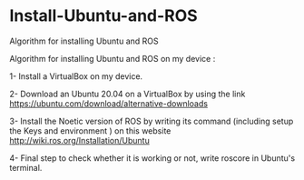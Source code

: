 # Install-Ubuntu-and-ROS
Algorithm for installing Ubuntu and ROS

Algorithm for installing Ubuntu and ROS on my device :

1- Install a VirtualBox on my device.

2- Download an Ubuntu 20.04 on a VirtualBox by using the link https://ubuntu.com/download/alternative-downloads

3- Install the Noetic version of ROS by writing its command (including setup the Keys and environment ) on this website
http://wiki.ros.org/Installation/Ubuntu

4- Final step to check whether it is working or not, write roscore in Ubuntu's terminal.
